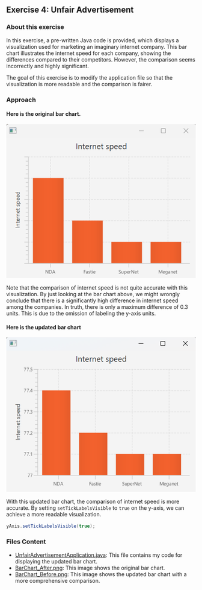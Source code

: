 ## Exercise 4: Unfair Advertisement

### About this exercise
In this exercise, a pre-written Java code is provided, which displays a visualization used for marketing an imaginary internet company. 
This bar chart illustrates the internet speed for each company, showing the differences compared to their competitors. 
However, the comparison seems incorrectly and highly significant.

The goal of this exercise is to modify the application file so that the visualization is more readable and the comparison is fairer.

### Approach
#### Here is the original bar chart.
<img src="https://github.com/chanronnie/Java_Programming_MOOC_Helsinki/blob/main/Part%2014/1.%20Data%20visualization/Part14_04.UnfairAdvertisement/BarChart_Before.png">

Note that the comparison of internet speed is not quite accurate with this visualization. 
By just looking at the bar chart above, we might wrongly conclude that there is a significantly high difference in internet speed among the companies. 
In truth, there is only a maximum difference of 0.3 units. This is due to the omission of labeling the y-axis units.

#### Here is the updated bar chart
<img src="https://github.com/chanronnie/Java_Programming_MOOC_Helsinki/blob/main/Part%2014/1.%20Data%20visualization/Part14_04.UnfairAdvertisement/BarChart_After.png">

With this updated bar chart, the comparison of internet speed is more accurate. 
By setting `setTickLabelsVisible` to `true` on the y-axis, we can achieve a more readable visualization.

```java
yAxis.setTickLabelsVisible(true);
```

### Files Content
- [UnfairAdvertisementApplication.java](UnfairAdvertisementApplication.java): This file contains my code for displaying the updated bar chart.
- [BarChart_After.png](BarChart_After.png): This image shows the original bar chart.
- [BarChart_Before.png](BarChart_Before.png): This image shows the updated bar chart with a more comprehensive comparison. 
